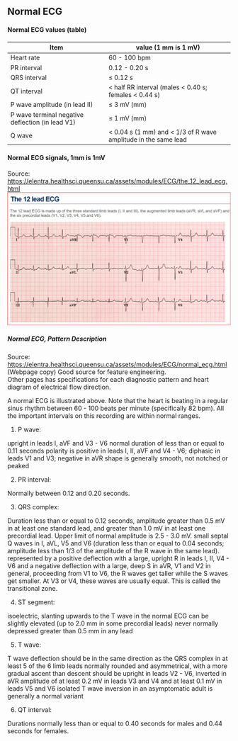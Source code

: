 ## Normal ECG 

#### Normal ECG values (table)
| Item            | value (1 mm is 1 mV)      |
| --------------- | ------------------------- |
| Heart rate	 	 	| 60 - 100 bpm              |
| PR interval	 	 	| 0.12 - 0.20 s             |
| QRS interval	 	| 	≤ 0.12 s                |
| QT interval	 	 	| < half RR interval (males < 0.40 s; females < 0.44 s)  |
| P wave amplitude (in lead II)	 	                	| ≤ 3 mV (mm)          |
| P wave terminal negative deflection (in lead V1)	| ≤ 1 mV (mm)          |
| Q wave	 	      |< 0.04 s (1 mm) and < 1/3 of R wave amplitude in the same lead  |

#### Normal ECG signals, 1mm is 1mV  
Source: https://elentra.healthsci.queensu.ca/assets/modules/ECG/the_12_lead_ecg.html  
<img src="normal_ecg_12leads.png" >

##### Normal ECG, Pattern Description  
Source: https://elentra.healthsci.queensu.ca/assets/modules/ECG/normal_ecg.html  
(Webpage copy)
Good source for feature engineering.  
Other pages has specifications for each diagnostic pattern and heart diagram of electrical flow direction.  

A normal ECG is illustrated above. Note that the heart is beating in a regular sinus rhythm between 60 - 100 beats per minute (specifically 82 bpm). All the important intervals on this recording are within normal ranges.

1.  P wave:

upright in leads I, aVF and V3 - V6
normal duration of less than or equal to 0.11 seconds
polarity is positive in leads I, II, aVF and V4 - V6; diphasic in leads V1 and V3; negative in aVR
shape is generally smooth, not notched or peaked

2. PR interval:

 Normally between 0.12 and 0.20 seconds.

3. QRS complex:

Duration less than or equal to 0.12 seconds, amplitude greater than 0.5 mV in at least one standard lead, and greater than 1.0 mV in at least one precordial lead. Upper limit of normal amplitude is 2.5 - 3.0 mV.
small septal Q waves in I, aVL, V5 and V6 (duration less than or equal to 0.04 seconds; amplitude less than 1/3 of the amplitude of the R wave in the same lead).
represented by a positive deflection with a large, upright R in leads I, II, V4 - V6 and a negative deflection with a large, deep S in aVR, V1 and V2
in general, proceeding from V1 to V6, the R waves get taller while the S waves get smaller. At V3 or V4, these waves are usually equal. This is called the transitional zone.

4. ST segment:

isoelectric, slanting upwards to the T wave in the normal ECG
can be slightly elevated (up to 2.0 mm in some precordial leads)
never normally depressed greater than 0.5 mm in any lead

5. T wave:

T wave deflection should be in the same direction as the QRS complex in at least 5 of the 6 limb leads
normally rounded and asymmetrical, with a more gradual ascent than descent
should be upright in leads V2 - V6, inverted in aVR
amplitude of at least 0.2 mV in leads V3 and V4 and at least 0.1 mV in leads V5 and V6
isolated T wave inversion in an asymptomatic adult is generally a normal variant

6. QT interval:

 Durations normally less than or equal to 0.40 seconds for males and 0.44 seconds for females.

 
